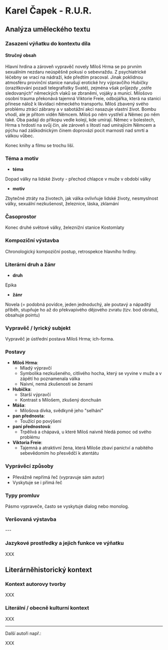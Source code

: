 # Karel Čapek - R.U.R.

## Analýza uměleckého textu

### Zasazení výňatku do kontextu díla

#### Stručný obsah

Hlavní hrdina a zároveň vypravěč novely Miloš Hrma se po prvním sexuálním nezdaru neúspěšně pokusí o sebevraždu. Z psychiatrické léčebny se vrací na nádraží, kde předtím pracoval. Jinak poklidnou atmosféru provinční stanice narušují erotické hry výpravčího Hubičky (orazítkování pozadí telegrafistky Svaté), zejména však průjezdy „ostře sledovaných“ německých vlaků se zbraněmi, vojáky a municí. Milošovo osobní trauma překonává tajemná Viktorie Freie, odbojářka, která na stanici přinese nálož k likvidaci německého transportu. Miloš zbavený svého problému ztrácí zábrany a v sabotážní akci nasazuje vlastní život. Bombu vhodí, ale je přitom viděn Němcem. Miloš po něm vystřelí a Němec po něm také. Oba padají do příkopu vedle kolejí, kde umírají. Němec v bolestech, Hrma s hrdostí na svůj čin, ale zároveň s lítostí nad umírajícím Němcem a pýchu nad záškodnickým činem doprovází pocit marnosti nad smrtí a válkou vůbec.

Konec knihy a filmu se trochu liší.

### Téma a motiv

- **téma**

Dopad války na lidské životy - přechod chlapce v muže v období války

- **motiv**

Zbytečné ztráty na životech, jak válka ovlivňuje lidské životy, nesmyslnost války, sexuální nezkušenost, železnice, láska, zklamání

### Časoprostor

Konec druhé světové války, železnižní stanice Kostomlaty

### Kompoziční výstavba

Chronologický kompoziční postup, retrospekce hlavního hrdiny.

### Literární druh a žánr

- **druh**

Epika

- **žánr**

Novela (= podobná povídce, jeden jednoduchý, ale poutavý a nápaditý příběh, stupňuje ho až do překvapivého dějového zvratu (tzv. bod obratu), obsahuje pointu)

### Vypravěč / lyrický subjekt

Vypravěč je ústřední postava Miloš Hrma; ich-forma.

### Postavy

- **Miloš Hrma**:
    - Mladý výpravčí
    - Symbolika nezkušeného, citlivého hocha, který se vyvine v muže a v zápětí ho poznamenala válka
    - Naivní, nemá zkušenosti se ženami
- **Hubička**:
    - Starší výpravčí
    - Kontrast s Milošem, zkušený donchuán
- **Máša**:
    - Milošova dívka, svědkyně jeho "selhání"
- **pan přednosta**:
    - Toužící po povýšení
- **paní přednostová**:
    - Trpělivá a chápavá, u které Miloš naivně hledá pomoc od svého problému
- **Viktoria Freie**:
    - Tajemná a atraktivní žena, která Miloše zbaví panictví a nabitého sebevědomím ho přesvědčí k atentátu

### Vyprávěcí způsoby
- Převážně nepřímá řeč (vypravuje sám autor)
- Vyskytuje se i přímá řeč

### Typy promluv
Pásmo vypraveče, často se vyskytuje dialog nebo monolog.

### Veršovaná výstavba
\-\-\-

### Jazykové prostředky a jejich funkce ve výňatku
XXX

## Literárněhistorický kontext
### Kontext autorovy tvorby

XXX

### Literální / obecně kulturní kontext

XXX

---

Další autoři např.:

XXX
